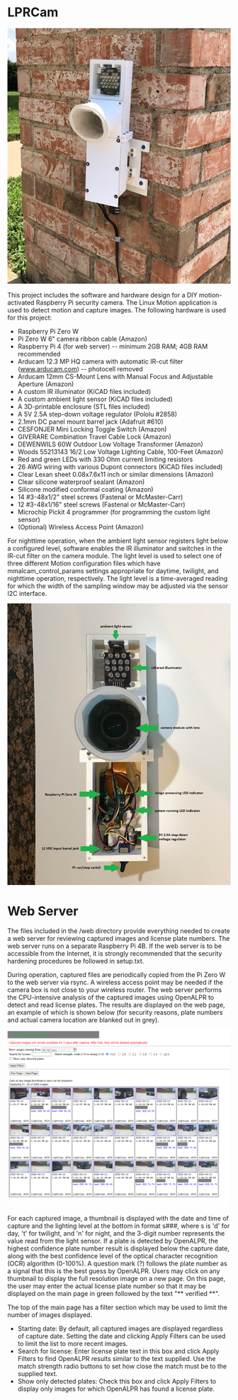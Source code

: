 # LPRCam
![Installed Camera](installed1.jpg)

This project includes the software and hardware design for a DIY motion-activated Raspberry Pi security camera.  The Linux Motion application is used to detect motion and capture images.  The following hardware is used for this project:
* Raspberry Pi Zero W
* Pi Zero W 6" camera ribbon cable (Amazon)
* Raspberry Pi 4 (for web server) -- minimum 2GB RAM; 4GB RAM recommended
* Arducam 12.3 MP HQ camera with automatic IR-cut filter (www.arducam.com) -- photocell removed
* Arducam 12mm CS-Mount Lens with Manual Focus and Adjustable Aperture (Amazon)
* A custom IR illuminator (KiCAD files included)
* A custom ambient light sensor (KiCAD files included)
* A 3D-printable enclosure (STL files included)
* A 5V 2.5A step-down voltage regulator (Pololu #2858)
* 2.1mm DC panel mount barrel jack (Adafruit #610)
* CESFONJER Mini Locking Toggle Switch (Amazon)
* GIVERARE Combination Travel Cable Lock (Amazon)
* DEWENWILS 60W Outdoor Low Voltage Transformer (Amazon)
* Woods 55213143 16/2 Low Voltage Lighting Cable, 100-Feet (Amazon)
* Red and green LEDs with 330 Ohm current limiting resistors
* 26 AWG wiring with various Dupont connectors (KiCAD files included)
* Clear Lexan sheet 0.08x7.6x11 inch or similar dimensions (Amazon)
* Clear silicone waterproof sealant (Amazon)
* Silicone modified conformal coating (Amazon)
* 14 #3-48x1/2" steel screws (Fastenal or McMaster-Carr)
* 12 #3-48x1/16" steel screws  (Fastenal or McMaster-Carr)
* Microchip Pickit 4 programmer (for programming the custom light sensor)
* (Optional) Wireless Access Point (Amazon)

For nighttime operation, when the ambient light sensor registers light below a configured level, software enables the IR illuminator and switches in the IR-cut filter on the camera module.  The light level is used to select one of three different Motion configuration files which have mmalcam_control_params settings appropriate for daytime, twilight, and nighttime operation, respectively.  The light level is a time-averaged reading for which the width of the sampling window may be adjusted via the sensor I2C interface.

![Camera Box Interior](front-open-annotated.jpg)

# Web Server

The files included in the /web directory provide everything needed to create a web server for reviewing captured images and license plate numbers.  The web server runs on a separate Raspberry Pi 4B.  If the web server is to be accessible from the Internet, it is strongly recommended that the security hardening procedures be followed in setup.txt.

During operation, captured files are periodically copied from the Pi Zero W to the web server via rsync.  A wireless access point may be needed if the camera box is not close to your wireless router.  The web server performs the CPU-intensive analysis of the captured images using OpenALPR to detect and read license plates.  The results are displayed on the web page, an example of which is shown below (for security reasons, plate numbers and actual camera location are blanked out in grey).

![Web Page](web-sample.png)

For each captured image, a thumbnail is displayed with the date and time of capture and the lighting level at the bottom in format s###, where s is 'd' for day, 't' for twilight, and 'n' for night, and the 3-digit number represents the value read from the light sensor.  If a plate is detected by OpenALPR, the highest confidence plate number result is displayed below the capture date, along with the best confidence level of the optical character recognition (OCR) algorithm (0-100%).  A question mark (?) follows the plate number as a signal that this is the best guess by OpenALPR.  Users may click on any thumbnail to display the full resolution image on a new page.  On this page, the user may enter the actual license plate number so that it may be displayed on the main page in green followed by the text "** verified **".

The top of the main page has a filter section which may be used to limit the number of images displayed.

* Starting date: By default, all captured images are displayed regardless of capture date.  Setting the date and clicking Apply Filters can be used to limit the list to more recent images.
* Search for license: Enter license plate text in this box and click Apply Filters to find OpenALPR results similar to the text supplied.  Use the match strength radio buttons to set how close the match must be to the supplied text.
* Show only detected plates: Check this box and click Apply Filters to display only images for which OpenALPR has found a license plate.
